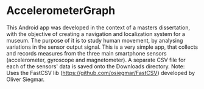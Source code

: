 # AccelerometerGraph
This Android app was developed in the context of a masters dissertation, with the objective of creating a navigation and localization system for a museum. The purpose of it is to study human movement, by analysing variations in the sensor output signal.
This is a very simple app, that collects and records measures from the three main smartphone sensors (accelerometer, gyroscope and magnetometer). A separate CSV file for each of the sensors' data is saved onto the Downloads directory.
Note: Uses the FastCSV lib (https://github.com/osiegmar/FastCSV) developed by Oliver Siegmar.
